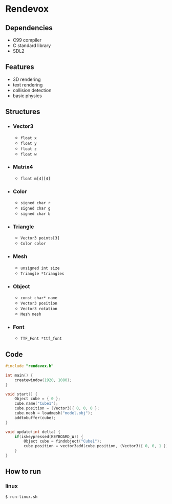 # Rendevox

## Dependencies
- C99 compiler
- C standard library
- SDL2

## Features
- 3D rendering
- text rendering
- collision detection
- basic physics

## Structures
- ### Vector3
	- `float x`
	- `float y`
	- `float z`
	- `float w`
- ### Matrix4
	- `float m[4][4]`
- ### Color
	- `signed char r`
	- `signed char g`
	- `signed char b`
- ### Triangle
	- `Vector3 points[3]`
	- `Color color`
- ### Mesh
  - `unsigned int size`
  - `Triangle *triangles`
- ### Object
	- `const char* name`
	- `Vector3 position`
	- `Vector3 rotation`
	- `Mesh mesh`
- ### Font
  - `TTF_Font *ttf_font`

## Code
```c
#include "rendevox.h"

int main() {
	createwindow(1920, 1080);
}

void start() {
	Object cube = { 0 };
	cube.name("Cube1");
	cube.position = (Vector3){ 0, 0, 0 };
	cube.mesh = loadmesh("model.obj");
	addtobuffer(cube);
}

void update(int delta) {
	if(iskeypressed(KEYBOARD_W)) {
		Object cube = findobject("Cube1");
		cube.position = vector3add(cube.position, (Vector3){ 0, 0, 1 });
	}
}
```

## How to run

### linux
```
$ run-linux.sh
```

